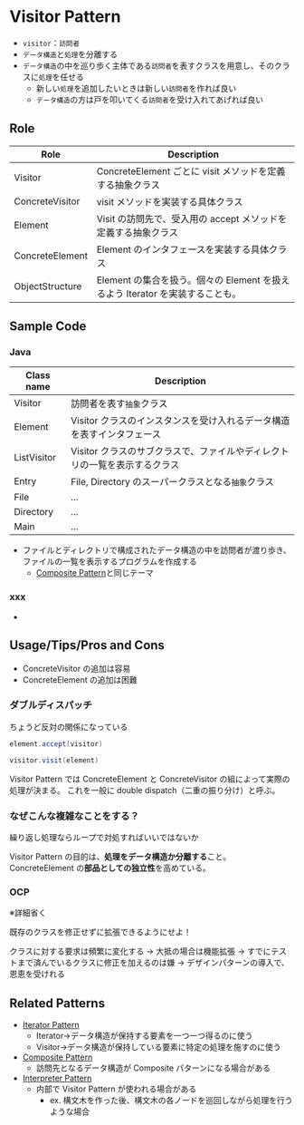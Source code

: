 # Visitor Pattern

- `visitor`：`訪問者`
- `データ構造`と`処理`を分離する
- `データ構造`の中を巡り歩く主体である`訪問者`を表すクラスを用意し、そのクラスに`処理`を任せる
  - 新しい`処理`を追加したいときは新しい`訪問者`を作れば良い
  - `データ構造`の方は戸を叩いてくる`訪問者`を受け入れてあげれば良い

## Role

| Role            | Description                                                                   |
| --------------- | ----------------------------------------------------------------------------- |
| Visitor         | ConcreteElement ごとに visit メソッドを定義する抽象クラス                     |
| ConcreteVisitor | visit メソッドを実装する具体クラス                                            |
| Element         | Visit の訪問先で、受入用の accept メソッドを定義する抽象クラス                |
| ConcreteElement | Element のインタフェースを実装する具体クラス                                  |
| ObjectStructure | Element の集合を扱う。個々の Element を扱えるよう Iterator を実装することも。 |

## Sample Code

### Java

| Class name  | Description                                                                |
| ----------- | -------------------------------------------------------------------------- |
| Visitor     | 訪問者を表す`抽象`クラス                                                   |
| Element     | Visitor クラスのインスタンスを受け入れるデータ構造を表すインタフェース     |
| ListVisitor | Visitor クラスのサブクラスで、ファイルやディレクトリの一覧を表示するクラス |
| Entry       | File, Directory のスーパークラスとなる`抽象`クラス                         |
| File        | ...                                                                        |
| Directory   | ...                                                                        |
| Main        | ...                                                                        |

- ファイルとディレクトリで構成されたデータ構造の中を訪問者が渡り歩き、ファイルの一覧を表示するプログラムを作成する
  - [Composite Pattern](../11-composite-pattern/)と同じテーマ

### xxx

-

## Usage/Tips/Pros and Cons

- ConcreteVisitor の追加は容易
- ConcreteElement の追加は困難

### ダブルディスパッチ

ちょうど反対の関係になっている

```java
element.accept(visitor)

visitor.visit(element)
```

Visitor Pattern では ConcreteElement と ConcreteVisitor の組によって実際の処理が決まる。
これを一般に double dispatch（二重の振り分け）と呼ぶ。

### なぜこんな複雑なことをする？

繰り返し処理ならループで対処すればいいではないか

Visitor Pattern の目的は、**処理をデータ構造か分離する**こと。
ConcreteElement の**部品としての独立性**を高めている。

### OCP

※詳細省く

既存のクラスを修正せずに拡張できるようにせよ！

クラスに対する要求は頻繁に変化する
→ 大抵の場合は機能拡張
→ すでにテストまで済んでいるクラスに修正を加えるのは嫌
→ デザインパターンの導入で、恩恵を受けれる

## Related Patterns

- [Iterator Pattern](../01-iterator-pattern/)
  - Iterator->データ構造が保持する要素を一つ一つ得るのに使う
  - Visitor->データ構造が保持している要素に特定の処理を施すのに使う
- [Composite Pattern](../11-composite-pattern/)
  - 訪問先となるデータ構造が Composite パターンになる場合がある
- [Interpreter Pattern](../23-interpreter-pattern/)
  - 内部で Visitor Pattern が使われる場合がある
    - ex. 構文木を作った後、構文木の各ノードを巡回しながら処理を行うような場合
